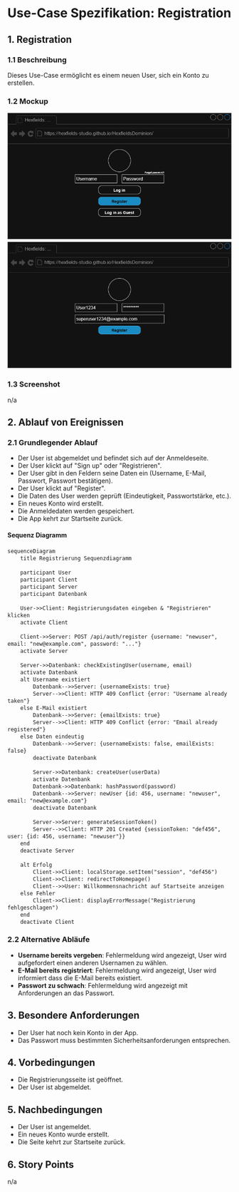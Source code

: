 # Use-Case Spezifikation: Registration

## 1. Registration

### 1.1 Beschreibung

Dieses Use-Case ermöglicht es einem neuen User, sich ein Konto zu erstellen.

### 1.2 Mockup

![registration_mockup](./registration_mockup.drawio.png "registration_mockup")

### 1.3 Screenshot

n/a

## 2. Ablauf von Ereignissen

### 2.1 Grundlegender Ablauf

- Der User ist abgemeldet und befindet sich auf der Anmeldeseite.
- Der User klickt auf "Sign up" oder "Registrieren".
- Der User gibt in den Feldern seine Daten ein (Username, E-Mail, Passwort, Passwort bestätigen).
- Der User klickt auf "Register".
- Die Daten des User werden geprüft (Eindeutigkeit, Passwortstärke, etc.).
- Ein neues Konto wird erstellt.
- Die Anmeldedaten werden gespeichert.
- Die App kehrt zur Startseite zurück.

#### Sequenz Diagramm

```mermaid
sequenceDiagram
    title Registrierung Sequenzdiagramm

    participant User
    participant Client
    participant Server
    participant Datenbank

    User->>Client: Registrierungsdaten eingeben & "Registrieren" klicken
    activate Client
    
    Client->>Server: POST /api/auth/register {username: "newuser", email: "new@example.com", password: "..."}
    activate Server
    
    Server->>Datenbank: checkExistingUser(username, email)
    activate Datenbank
    alt Username existiert
        Datenbank-->>Server: {usernameExists: true}
        Server-->>Client: HTTP 409 Conflict {error: "Username already taken"}
    else E-Mail existiert
        Datenbank-->>Server: {emailExists: true}
        Server-->>Client: HTTP 409 Conflict {error: "Email already registered"}
    else Daten eindeutig
        Datenbank-->>Server: {usernameExists: false, emailExists: false}
        deactivate Datenbank
        
        Server->>Datenbank: createUser(userData)
        activate Datenbank
        Datenbank->>Datenbank: hashPassword(password)
        Datenbank-->>Server: newUser {id: 456, username: "newuser", email: "new@example.com"}
        deactivate Datenbank
        
        Server->>Server: generateSessionToken()
        Server-->>Client: HTTP 201 Created {sessionToken: "def456", user: {id: 456, username: "newuser"}}
    end
    deactivate Server
    
    alt Erfolg
        Client->>Client: localStorage.setItem("session", "def456")
        Client->>Client: redirectToHomepage()
        Client-->>User: Willkommensnachricht auf Startseite anzeigen
    else Fehler
        Client->>Client: displayErrorMessage("Registrierung fehlgeschlagen")
    end
    deactivate Client
```

### 2.2 Alternative Abläufe

- **Username bereits vergeben**: Fehlermeldung wird angezeigt, User wird aufgefordert einen anderen Usernamen zu wählen.
- **E-Mail bereits registriert**: Fehlermeldung wird angezeigt, User wird informiert dass die E-Mail bereits existiert.
- **Passwort zu schwach**: Fehlermeldung wird angezeigt mit Anforderungen an das Passwort.

## 3. Besondere Anforderungen

- Der User hat noch kein Konto in der App.
- Das Passwort muss bestimmten Sicherheitsanforderungen entsprechen.

## 4. Vorbedingungen

- Die Registrierungsseite ist geöffnet.
- Der User ist abgemeldet.

## 5. Nachbedingungen

- Der User ist angemeldet.
- Ein neues Konto wurde erstellt.
- Die Seite kehrt zur Startseite zurück.

## 6. Story Points

n/a
